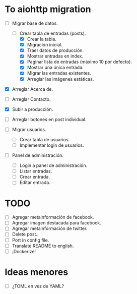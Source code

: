# To aiohttp migration

- [ ] Migrar base de datos.
  - [ ] Crear tabla de entradas (posts).
    - [x] Crear la tabla.
    - [x] Migración inicial.
    - [x] Traer datos de producción.
    - [x] Mostrar entradas en index.
    - [x] Paginar lista de entradas (máximo 10 por defecto).
    - [x] Mostrar una única entrada.
    - [x] Migrar las entradas existentes.
    - [x] Arreglar las imágenes estáticas.
 - [x] Arreglar Acerca de.
 - [ ] Arreglar Contacto.
 - [x] Subir a producción.
 - [ ] Arreglar botones en post individual.
- [ ] Migrar usuarios.

  - [ ] Crear tabla de usuarios.
  - [ ] Implementar login de usuarios.
- [ ] Panel de administración.
  - [ ] Login a panel de administración.
  - [ ] Listar entradas.
  - [ ] Crear entrada.
  - [ ] Editar entrada.
# TODO
- [ ] Agregar metainformación de facebook.
- [ ] Agregar imagen destacada para facebook.
- [ ] Agregar metainformación de twitter.
- [ ] Delete post..
- [ ] Port in config file.
- [ ] Translate README to english.
- [ ] ¡Dockerize!

# Ideas menores
- [ ] ¿TOML en vez de YAML?

